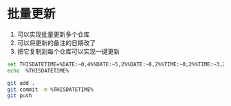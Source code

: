 # 批量更新    
1. 可以实现批量更新多个仓库    
2. 可以将更新的备注的日期改了   
3. 把它复制到每个仓库可以实现一键更新   





```bash
set THISDATETIME=%DATE:~0,4%%DATE:~5,2%%DATE:~8,2%%TIME:~0,2%%TIME:~3,2%%TIME:~6,2%
echo  %THISDATETIME%

git add .
git commit -m %THISDATETIME%
git push

```